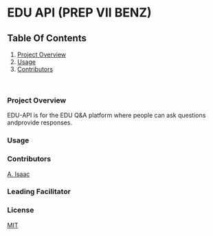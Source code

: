 # EDU API (PREP VII BENZ)

## Table Of Contents

1. [Project Overview](#project-overview)
2. [Usage](#usage)
3. [Contributors](#contributors)

<br>

### Project Overview

EDU-API is for the EDU Q&A platform where people can ask questions andprovide responses.

### Usage

### Contributors

[A. Isaac](https://github.com/Eyezoh)


### Leading Facilitator


### License

[MIT](/LICENSE)
